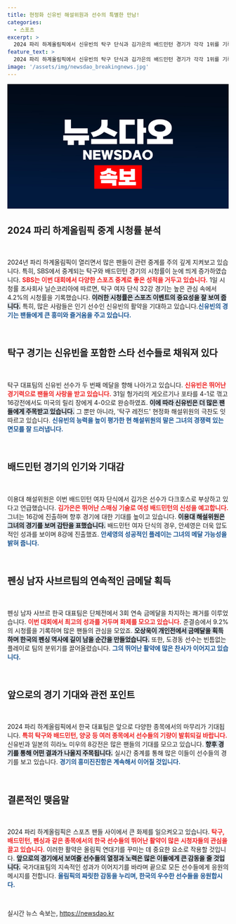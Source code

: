 ```yaml
---
title: 현정화 신유빈 해설위원과 선수의 특별한 만남!
categories:
  - 스포츠
excerpt: >
  2024 파리 하계올림픽에서 신유빈의 탁구 단식과 김가은의 배드민턴 경기가 각각 1위를 기록하며 시청자들의 열기를 뜨겁게 달구고 있다. SBS 중계의 성과와 함께 대한민국 대표팀의 금메달 행진이 기대된다!
feature_text: >
  2024 파리 하계올림픽에서 신유빈의 탁구 단식과 김가은의 배드민턴 경기가 각각 1위를 기록하며 시청자들의 열기를 뜨겁게 달구고 있다. SBS 중계의 성과와 함께 대한민국 대표팀의 금메달 행진이 기대된다!
image: '/assets/img/newsdao_breakingnews.jpg'
---
```


<p><img src="/assets/img/newsdao_breakingnews.jpg" alt="cryptoinkorea 속보" /></p>

<h2 data-ke-size="size26">2024 파리 하계올림픽 중계 시청률 분석</h2>

<p data-ke-size="size16">&nbsp;</p>

<p>2024년 파리 하계올림픽이 열리면서 많은 팬들이 관련 중계를 주의 깊게 지켜보고 있습니다. 특히, SBS에서 중계되는 탁구와 배드민턴 경기의 시청률이 눈에 띄게 증가하였습니다. <b><span style="color: #ee2323;">SBS는 이번 대회에서 다양한 스포츠 중계로 좋은 성적을 거두고 있습니다.</span></b> 1일 시청률 조사회사 닐슨코리아에 따르면, 탁구 여자 단식 32강 경기는 높은 관심 속에서 4.2%의 시청률을 기록했습니다. <b><span style="background-color: #21538527;">이러한 시청률은 스포츠 이벤트의 중요성을 잘 보여 줍니다.</span></b> 특히, 많은 사람들은 인기 선수인 신유빈의 활약을 기대하고 있습니다.<b><span style="color: #1a5490;">신유빈의 경기는 팬들에게 큰 흥미와 즐거움을 주고 있습니다.</span></b></p>

<p data-ke-size="size16">&nbsp;</p>

<h2 data-ke-size="size26">탁구 경기는 신유빈을 포함한 스타 선수들로 채워져 있다</h2>

<p data-ke-size="size16">&nbsp;</p>

<p>탁구 대표팀의 신유빈 선수가 두 번째 메달을 향해 나아가고 있습니다. <b><span style="color: #ee2323;">신유빈은 뛰어난 경기력으로 팬들의 사랑을 받고 있습니다.</span></b> 31일 헝가리의 게오르기나 포타를 4-1로 꺾고 16강전에서도 미국의 릴리 장에게 4-0으로 완승하였죠. <b><span style="background-color: #21538527;">이에 따라 신유빈은 더 많은 팬들에게 주목받고 있습니다.</span></b> 그 뿐만 아니라, '탁구 레전드' 현정화 해설위원의 극찬도 잇따르고 있습니다. <b><span style="color: #1a5490;">신유빈의 능력을 높이 평가한 현 해설위원의 말은 그녀의 경쟁력 있는 면모를 잘 드러냅니다.</span></b></p>

<p data-ke-size="size16">&nbsp;</p>

<h2 data-ke-size="size26">배드민턴 경기의 인기와 기대감</h2>

<p data-ke-size="size16">&nbsp;</p>

<p>이용대 해설위원은 이번 배드민턴 여자 단식에서 김가은 선수가 다크호스로 부상하고 있다고 언급했습니다. <b><span style="color: #ee2323;">김가은은 뛰어난 스매싱 기술로 여성 배드민턴의 신성을 예고합니다.</span></b> 그녀는 16강에 진출하며 향후 경기에 대한 기대를 높이고 있습니다. <b><span style="background-color: #21538527;">이용대 해설위원은 그녀의 경기를 보며 감탄을 표했습니다.</span></b> 배드민턴 여자 단식의 경우, 안세영은 더욱 압도적인 성과를 보이며 8강에 진출했죠. <b><span style="color: #1a5490;">안세영의 성공적인 플레이는 그녀의 메달 가능성을 밝혀 줍니다.</span></b></p>

<p data-ke-size="size16">&nbsp;</p>

<h2 data-ke-size="size26">펜싱 남자 사브르팀의 연속적인 금메달 획득</h2>

<p data-ke-size="size16">&nbsp;</p>

<p>펜싱 남자 사브르 한국 대표팀은 단체전에서 3회 연속 금메달을 차지하는 쾌거를 이루었습니다. <b><span style="color: #ee2323;">이번 대회에서 최고의 성과를 거두며 화제를 모으고 있습니다.</span></b> 준결승에서 9.2%의 시청률을 기록하며 많은 팬들의 관심을 모았죠. <b><span style="background-color: #21538527;">오상욱이 개인전에서 금메달을 획득하며 한국의 펜싱 역사에 길이 남을 순간을 만들었습니다.</span></b> 또한, 도경동 선수는 빈틈없는 플레이로 팀의 분위기를 끌어올렸습니다. <b><span style="color: #1a5490;">그의 뛰어난 활약에 많은 찬사가 이어지고 있습니다.</span></b></p>

<p data-ke-size="size16">&nbsp;</p>

<h2 data-ke-size="size26">앞으로의 경기 기대와 관전 포인트</h2>

<p data-ke-size="size16">&nbsp;</p>

<p>2024 파리 하계올림픽에서 한국 대표팀은 앞으로 다양한 종목에서의 마무리가 기대됩니다. <b><span style="color: #ee2323;">특히 탁구와 배드민턴, 양궁 등 여러 종목에서 선수들의 기량이 발휘되길 바랍니다.</span></b> 신유빈과 일본의 히라노 미우의 8강전은 많은 팬들의 기대를 모으고 있습니다. <b><span style="background-color: #21538527;">향후 경기를 통해 어떤 결과가 나올지 주목됩니다.</span></b> 실시간 중계를 통해 많은 이들이 선수들의 경기를 보고 있습니다. <b><span style="color: #1a5490;">경기의 흥미진진함은 계속해서 이어질 것입니다.</span></b></p>

<p data-ke-size="size16">&nbsp;</p>

<h2 data-ke-size="size26">결론적인 맺음말</h2>

<p data-ke-size="size16">&nbsp;</p>

<p>2024 파리 하계올림픽은 스포츠 팬들 사이에서 큰 화제를 일으켜오고 있습니다. <b><span style="color: #ee2323;">탁구, 배드민턴, 펜싱과 같은 종목에서의 한국 선수들의 뛰어난 활약이 많은 시청자들의 관심을 끌고 있습니다.</span></b> 이러한 활약은 올림픽 연대기를 꾸미는 데 중요한 요소로 작용할 것입니다. <b><span style="background-color: #21538527;">앞으로의 경기에서 보여줄 선수들의 열정과 노력은 많은 이들에게 큰 감동을 줄 것입니다.</span></b> 국가대표팀의 지속적인 성과가 이어지기를 바라며 끝으로 모든 선수들에게 응원의 메시지를 전합니다. <b><span style="color: #1a5490;">올림픽의 짜릿한 감동을 누리며, 한국의 우수한 선수들을 응원합시다.</span></b></p>

<p data-ke-size="size16">&nbsp;</p>
실시간 뉴스 속보는, <a href="https://newsdao.kr" rel="dofollow">https://newsdao.kr</a>


